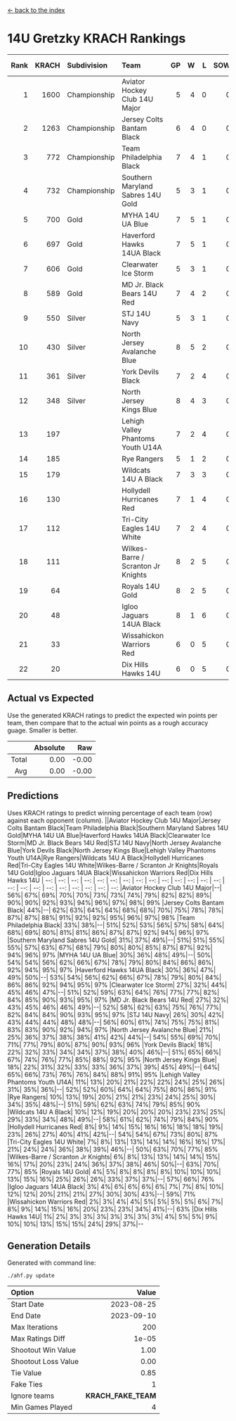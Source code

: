 [<- back to the index](readme.md)
# 14U Gretzky KRACH Rankings
Rank|KRACH|Subdivision|Team|GP|W|L|SOW|SOL|T|SoS|Exp Wins|Win Diff
---:|---:|:---|:---|---:|---:|---:|---:|---:|---:|---:|---:|---:
1|1600|Championship|Aviator Hockey Club 14U Major|5|4|0|0|0|1|309|4.8|-0.0
2|1263|Championship|Jersey Colts Bantam Black|6|4|0|0|0|2|380|5.7|-0.0
3|772|Championship|Team Philadelphia Black|7|4|1|0|0|2|406|5.7|-0.0
4|732|Championship|Southern Maryland Sabres 14U Gold|5|3|1|0|0|1|520|3.8|-0.0
5|700|Gold|MYHA 14U UA Blue|7|5|1|0|0|1|245|5.9|0.0
6|697|Gold|Haverford Hawks 14UA Black|7|5|1|0|0|1|261|5.9|0.0
7|606|Gold|Clearwater Ice Storm|5|3|1|0|0|1|330|3.9|0.0
8|589|Gold|MD Jr. Black Bears 14U Red|7|4|2|0|0|1|406|4.9|0.0
9|550|Silver|STJ 14U Navy|5|3|1|0|0|1|392|3.9|0.0
10|430|Silver|North Jersey Avalanche Blue|8|5|2|0|0|1|279|5.8|-0.0
11|361|Silver|York Devils Black|7|2|4|0|0|1|814|2.8|-0.0
12|348|Silver|North Jersey Kings Blue|8|4|3|0|0|1|393|4.9|0.0
13|197||Lehigh Valley Phantoms Youth U14A|7|2|4|0|0|1|519|2.9|0.0
14|185||Rye Rangers|5|1|2|0|0|2|404|2.7|-0.0
15|179||Wildcats 14U A Black|7|3|3|0|0|1|272|3.9|0.0
16|130||Hollydell Hurricanes Red|7|1|4|0|0|2|535|2.7|0.0
17|112||Tri-City Eagles 14U White|7|2|4|0|0|1|428|2.9|0.0
18|111||Wilkes-Barre / Scranton Jr Knights|8|2|5|0|0|1|319|2.9|0.0
19|64||Royals 14U Gold|8|2|5|0|0|1|380|2.9|0.0
20|48||Igloo Jaguars 14UA Black|8|1|6|0|0|1|325|1.9|0.0
21|33||Wissahickon Warriors Red|6|0|5|0|0|1|373|0.9|0.0
22|20||Dix Hills Hawks 14U|6|0|5|0|0|1|274|0.9|0.0

## Actual vs Expected
Use the generated KRACH ratings to predict the expected win points per team, then compare that to the actual win points as a rough accuracy guage. Smaller is better.

||Absolute|Raw
|---:|---:|---:
|Total|0.00|-0.00
|Avg|0.00|-0.00

## Predictions
Uses KRACH ratings to predict winning percentage of each team (row) against each opponent (column).
||Aviator Hockey Club 14U Major|Jersey Colts Bantam Black|Team Philadelphia Black|Southern Maryland Sabres 14U Gold|MYHA 14U UA Blue|Haverford Hawks 14UA Black|Clearwater Ice Storm|MD Jr. Black Bears 14U Red|STJ 14U Navy|North Jersey Avalanche Blue|York Devils Black|North Jersey Kings Blue|Lehigh Valley Phantoms Youth U14A|Rye Rangers|Wildcats 14U A Black|Hollydell Hurricanes Red|Tri-City Eagles 14U White|Wilkes-Barre / Scranton Jr Knights|Royals 14U Gold|Igloo Jaguars 14UA Black|Wissahickon Warriors Red|Dix Hills Hawks 14U
| --: | --: | --: | --: | --: | --: | --: | --: | --: | --: | --: | --: | --: | --: | --: | --: | --: | --: | --: | --: | --: | --: | --: 
|Aviator Hockey Club 14U Major|--| 56%| 67%| 69%| 70%| 70%| 73%| 73%| 74%| 79%| 82%| 82%| 89%| 90%| 90%| 92%| 93%| 94%| 96%| 97%| 98%| 99%
|Jersey Colts Bantam Black| 44%|--| 62%| 63%| 64%| 64%| 68%| 68%| 70%| 75%| 78%| 78%| 87%| 87%| 88%| 91%| 92%| 92%| 95%| 96%| 97%| 98%
|Team Philadelphia Black| 33%| 38%|--| 51%| 52%| 53%| 56%| 57%| 58%| 64%| 68%| 69%| 80%| 81%| 81%| 86%| 87%| 87%| 92%| 94%| 96%| 97%
|Southern Maryland Sabres 14U Gold| 31%| 37%| 49%|--| 51%| 51%| 55%| 55%| 57%| 63%| 67%| 68%| 79%| 80%| 80%| 85%| 87%| 87%| 92%| 94%| 96%| 97%
|MYHA 14U UA Blue| 30%| 36%| 48%| 49%|--| 50%| 54%| 54%| 56%| 62%| 66%| 67%| 78%| 79%| 80%| 84%| 86%| 86%| 92%| 94%| 95%| 97%
|Haverford Hawks 14UA Black| 30%| 36%| 47%| 49%| 50%|--| 53%| 54%| 56%| 62%| 66%| 67%| 78%| 79%| 80%| 84%| 86%| 86%| 92%| 94%| 95%| 97%
|Clearwater Ice Storm| 27%| 32%| 44%| 45%| 46%| 47%|--| 51%| 52%| 59%| 63%| 64%| 76%| 77%| 77%| 82%| 84%| 85%| 90%| 93%| 95%| 97%
|MD Jr. Black Bears 14U Red| 27%| 32%| 43%| 45%| 46%| 46%| 49%|--| 52%| 58%| 62%| 63%| 75%| 76%| 77%| 82%| 84%| 84%| 90%| 93%| 95%| 97%
|STJ 14U Navy| 26%| 30%| 42%| 43%| 44%| 44%| 48%| 48%|--| 56%| 60%| 61%| 74%| 75%| 75%| 81%| 83%| 83%| 90%| 92%| 94%| 97%
|North Jersey Avalanche Blue| 21%| 25%| 36%| 37%| 38%| 38%| 41%| 42%| 44%|--| 54%| 55%| 69%| 70%| 71%| 77%| 79%| 80%| 87%| 90%| 93%| 96%
|York Devils Black| 18%| 22%| 32%| 33%| 34%| 34%| 37%| 38%| 40%| 46%|--| 51%| 65%| 66%| 67%| 74%| 76%| 77%| 85%| 88%| 92%| 95%
|North Jersey Kings Blue| 18%| 22%| 31%| 32%| 33%| 33%| 36%| 37%| 39%| 45%| 49%|--| 64%| 65%| 66%| 73%| 76%| 76%| 84%| 88%| 91%| 95%
|Lehigh Valley Phantoms Youth U14A| 11%| 13%| 20%| 21%| 22%| 22%| 24%| 25%| 26%| 31%| 35%| 36%|--| 52%| 52%| 60%| 64%| 64%| 75%| 80%| 86%| 91%
|Rye Rangers| 10%| 13%| 19%| 20%| 21%| 21%| 23%| 24%| 25%| 30%| 34%| 35%| 48%|--| 51%| 59%| 62%| 63%| 74%| 79%| 85%| 90%
|Wildcats 14U A Black| 10%| 12%| 19%| 20%| 20%| 20%| 23%| 23%| 25%| 29%| 33%| 34%| 48%| 49%|--| 58%| 61%| 62%| 74%| 79%| 84%| 90%
|Hollydell Hurricanes Red|  8%|  9%| 14%| 15%| 16%| 16%| 18%| 18%| 19%| 23%| 26%| 27%| 40%| 41%| 42%|--| 54%| 54%| 67%| 73%| 80%| 87%
|Tri-City Eagles 14U White|  7%|  8%| 13%| 13%| 14%| 14%| 16%| 16%| 17%| 21%| 24%| 24%| 36%| 38%| 39%| 46%|--| 50%| 63%| 70%| 77%| 85%
|Wilkes-Barre / Scranton Jr Knights|  6%|  8%| 13%| 13%| 14%| 14%| 15%| 16%| 17%| 20%| 23%| 24%| 36%| 37%| 38%| 46%| 50%|--| 63%| 70%| 77%| 85%
|Royals 14U Gold|  4%|  5%|  8%|  8%|  8%|  8%| 10%| 10%| 10%| 13%| 15%| 16%| 25%| 26%| 26%| 33%| 37%| 37%|--| 57%| 66%| 76%
|Igloo Jaguars 14UA Black|  3%|  4%|  6%|  6%|  6%|  6%|  7%|  7%|  8%| 10%| 12%| 12%| 20%| 21%| 21%| 27%| 30%| 30%| 43%|--| 59%| 71%
|Wissahickon Warriors Red|  2%|  3%|  4%|  4%|  5%|  5%|  5%|  5%|  6%|  7%|  8%|  9%| 14%| 15%| 16%| 20%| 23%| 23%| 34%| 41%|--| 63%
|Dix Hills Hawks 14U|  1%|  2%|  3%|  3%|  3%|  3%|  3%|  3%|  3%|  4%|  5%|  5%|  9%| 10%| 10%| 13%| 15%| 15%| 24%| 29%| 37%|--

## Generation Details

Generated with command line:
```
./ahf.py update
```

| Option | Value |
| :----- | ----: |
| Start Date | 2023-08-25 |
| End Date | 2023-09-10 |
| Max Iterations | 200 |
| Max Ratings Diff | 1e-05 |
| Shootout Win Value | 1.00 |
| Shootout Loss Value | 0.00 |
| Tie Value | 0.85 |
| Fake Ties | 1 |
| Ignore teams | __KRACH_FAKE_TEAM__ |
| Min Games Played | 4 |

